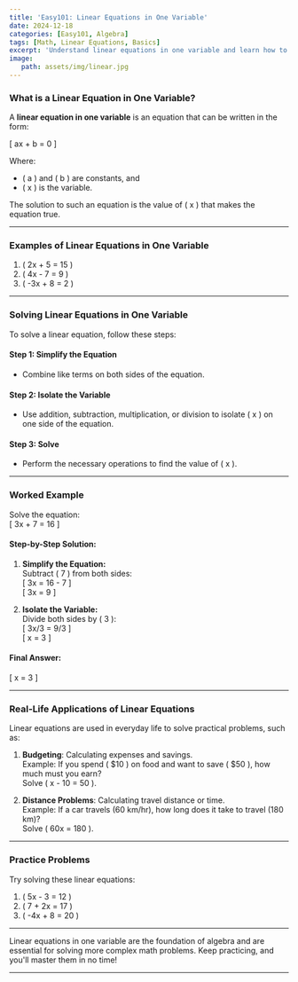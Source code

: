 ```yaml
---
title: 'Easy101: Linear Equations in One Variable'
date: 2024-12-18
categories: [Easy101, Algebra]
tags: [Math, Linear Equations, Basics]
excerpt: 'Understand linear equations in one variable and learn how to solve them step by step with examples.'
image:
   path: assets/img/linear.jpg
---
```

### What is a Linear Equation in One Variable?

A **linear equation in one variable** is an equation that can be written in the form:

\[
ax + b = 0
\]

Where:
- \( a \) and \( b \) are constants, and
- \( x \) is the variable.

The solution to such an equation is the value of \( x \) that makes the equation true.

---

### Examples of Linear Equations in One Variable

1. \( 2x + 5 = 15 \)
2. \( 4x - 7 = 9 \)
3. \( -3x + 8 = 2 \)

---

### Solving Linear Equations in One Variable

To solve a linear equation, follow these steps:

#### **Step 1: Simplify the Equation**
- Combine like terms on both sides of the equation.

#### **Step 2: Isolate the Variable**
- Use addition, subtraction, multiplication, or division to isolate \( x \) on one side of the equation.

#### **Step 3: Solve**
- Perform the necessary operations to find the value of \( x \).

---

### Worked Example

Solve the equation:  
\[
3x + 7 = 16
\]

#### Step-by-Step Solution:

1. **Simplify the Equation:**  
   Subtract \( 7 \) from both sides:  
   \[
   3x = 16 - 7
   \]  
   \[
   3x = 9
   \]

2. **Isolate the Variable:**  
   Divide both sides by \( 3 \):  
   \[
   3x/3 = 9/3
   \]  
   \[
   x = 3
   \]

#### Final Answer:  
\[
x = 3
\]

---

### Real-Life Applications of Linear Equations

Linear equations are used in everyday life to solve practical problems, such as:

1. **Budgeting**: Calculating expenses and savings.  
   Example: If you spend \( \$10 \) on food and want to save \( \$50 \), how much must you earn?  
   Solve \( x - 10 = 50 \).

2. **Distance Problems**: Calculating travel distance or time.  
   Example: If a car travels \(60 km/hr), how long does it take to travel \(180 km)?  
   Solve \( 60x = 180 \).

---

### Practice Problems

Try solving these linear equations:

1. \( 5x - 3 = 12 \)  
2. \( 7 + 2x = 17 \)  
3. \( -4x + 8 = 20 \)

---

Linear equations in one variable are the foundation of algebra and are essential for solving more complex math problems. Keep practicing, and you'll master them in no time!

---